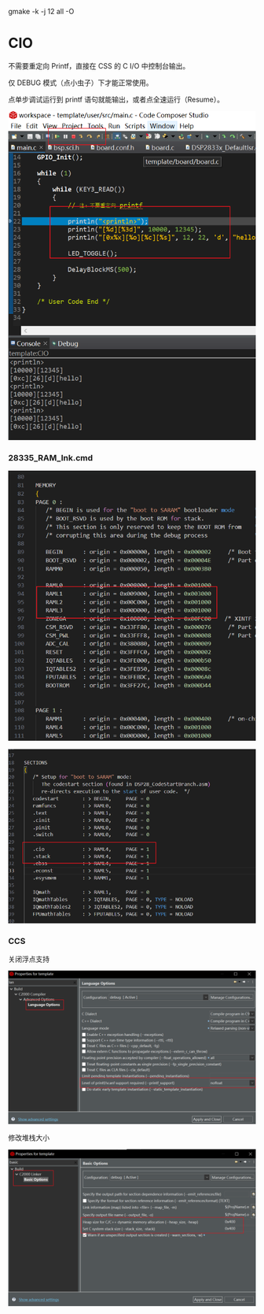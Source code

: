 gmake -k -j 12 all -O

# CIO

不需要重定向 Printf，直接在 CSS 的 C I/O 中控制台输出。

仅 DEBUG 模式（点小虫子）下才能正常使用。

点单步调试运行到 printf 语句就能输出，或者点全速运行（Resume）。

![image-20230728003633068](.assest/README/image-20230728003633068.png)





### 28335_RAM_Ink.cmd

![image-20230728004215101](.assest/README/image-20230728004215101.png)

![image-20230728004227223](.assest/README/image-20230728004227223.png)

### CCS

关闭浮点支持

![image-20230728004329787](.assest/README/image-20230728004329787.png)

修改堆栈大小

![image-20230728004412183](.assest/README/image-20230728004412183.png)